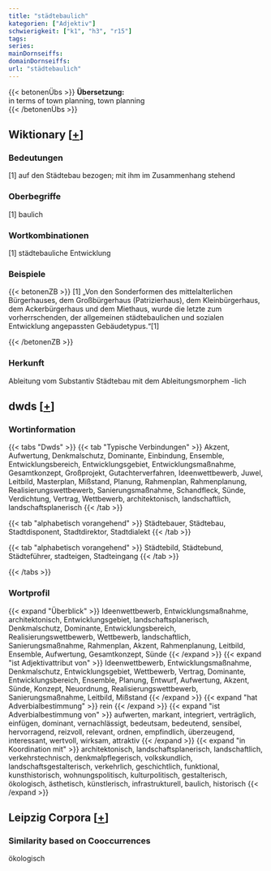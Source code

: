 ```yaml
---
title: "städtebaulich"
kategorien: ["Adjektiv"]
schwierigkeit: ["k1", "h3", "r15"]
tags:
series:
mainDornseiffs:
domainDornseiffs:
url: "städtebaulich"
---
```


{{< betonenÜbs >}}
**Übersetzung:**  
in terms of town  planning, town  planning  
{{< /betonenÜbs >}}

## Wiktionary [[+](https://de.wiktionary.org/wiki/städtebaulich)]

### Bedeutungen
[1] auf den Städtebau bezogen; mit ihm im Zusammenhang stehend  

### Oberbegriffe
[1] baulich  

### Wortkombinationen
[1] städtebauliche Entwicklung  

### Beispiele
{{< betonenZB >}}
[1] „Von den Sonderformen des mittelalterlichen Bürgerhauses, dem Großbürgerhaus (Patrizierhaus), dem Kleinbürgerhaus, dem Ackerbürgerhaus und dem Miethaus, wurde die letzte zum vorherrschenden, der allgemeinen städtebaulichen und sozialen Entwicklung angepassten Gebäudetypus.“[1]  

{{< /betonenZB >}}
### Herkunft
Ableitung vom Substantiv Städtebau mit dem Ableitungsmorphem -lich  



## dwds [[+](https://www.dwds.de/wb/städtebaulich)]

### Wortinformation
{{< tabs "Dwds" >}}
{{< tab "Typische Verbindungen" >}}
Akzent, Aufwertung, Denkmalschutz, Dominante, Einbindung, Ensemble, Entwicklungsbereich, Entwicklungsgebiet, Entwicklungsmaßnahme, Gesamtkonzept, Großprojekt, Gutachterverfahren, Ideenwettbewerb, Juwel, Leitbild, Masterplan, Mißstand, Planung, Rahmenplan, Rahmenplanung, Realisierungswettbewerb, Sanierungsmaßnahme, Schandfleck, Sünde, Verdichtung, Vertrag, Wettbewerb, architektonisch, landschaftlich, landschaftsplanerisch
{{< /tab >}}

{{< tab "alphabetisch vorangehend" >}}
Städtebauer, Städtebau, Stadtdisponent, Stadtdirektor, Stadtdialekt
{{< /tab >}}

{{< tab "alphabetisch vorangehend" >}}
Städtebild, Städtebund, Städteführer, stadteigen, Stadteingang
{{< /tab >}}

{{< /tabs >}}

### Wortprofil
{{< expand "Überblick" >}} Ideenwettbewerb, Entwicklungsmaßnahme, architektonisch, Entwicklungsgebiet, landschaftsplanerisch, Denkmalschutz, Dominante, Entwicklungsbereich, Realisierungswettbewerb, Wettbewerb, landschaftlich, Sanierungsmaßnahme, Rahmenplan, Akzent, Rahmenplanung, Leitbild, Ensemble, Aufwertung, Gesamtkonzept, Sünde {{< /expand >}}
{{< expand "ist Adjektivattribut von" >}} Ideenwettbewerb, Entwicklungsmaßnahme, Denkmalschutz, Entwicklungsgebiet, Wettbewerb, Vertrag, Dominante, Entwicklungsbereich, Ensemble, Planung, Entwurf, Aufwertung, Akzent, Sünde, Konzept, Neuordnung, Realisierungswettbewerb, Sanierungsmaßnahme, Leitbild, Mißstand {{< /expand >}}
{{< expand "hat Adverbialbestimmung" >}} rein {{< /expand >}}
{{< expand "ist Adverbialbestimmung von" >}} aufwerten, markant, integriert, verträglich, einfügen, dominant, vernachlässigt, bedeutsam, bedeutend, sensibel, hervorragend, reizvoll, relevant, ordnen, empfindlich, überzeugend, interessant, wertvoll, wirksam, attraktiv {{< /expand >}}
{{< expand "in Koordination mit" >}} architektonisch, landschaftsplanerisch, landschaftlich, verkehrstechnisch, denkmalpflegerisch, volkskundlich, landschaftsgestalterisch, verkehrlich, geschichtlich, funktional, kunsthistorisch, wohnungspolitisch, kulturpolitisch, gestalterisch, ökologisch, ästhetisch, künstlerisch, infrastrukturell, baulich, historisch {{< /expand >}}

## Leipzig Corpora [[+](https://corpora.uni-leipzig.de/en/res?word=städtebaulich&corpusId=deu_newscrawl-public_2018)]


### Similarity based on Cooccurrences
ökologisch

